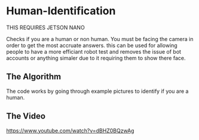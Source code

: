 # Human-Identification

THIS REQUIRES JETSON NANO



Checks if you are a human or non human. 
You must be facing the camera in order to get the most accruate answers. this can be used for allowing people to have a more efficiant robot test and removes the issue of bot accounts or anything simaler due to it requiring them to show there face.


## The Algorithm

The code works by going through example pictures to identify if you are a human. 

## The Video
https://www.youtube.com/watch?v=dBHZ0BQzwAg

